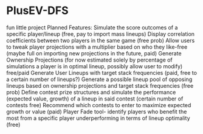 # PlusEV-DFS
fun little project
Planned Features:
Simulate the score outcomes of a specific player/lineup (free, pay to import mass lineups)
Display correlation coefficients between two players in the same game (free prob)
Allow users to tweak player projections with a multiplier based on who they like-free (maybe full on importing new projections in the future, paid)
Generate Ownership Projections (for now estimated solely by percentage of simulations a player is in optimal lineup, possibly allow user to modify) free/paid
Generate User Lineups with target stack frequencies (paid, free to a certain number of lineups?)
Generate a possible lineup pool of opposing lineups based on ownership projections and target stack frequencies (free prob)
Define contest prize structures and simulate the performance (expected value, growth) of a lineup in said contest (certain number of contests free)
Recommend which contests to enter to maximize expected growth or value (paid)
Player Fade tool- identify players who benefit the most from a specific player underperforming in terms of lineup optimality (free)
